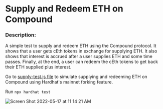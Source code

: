# Supply and Redeem ETH on Compound

### Description:
A simple test to supply and redeem ETH using the Compound protocol. It shows that a user gets cEth tokens in exchange for supplying ETH. It also shows that interest is accrued after a user supplies ETH and some time passes. Finally, at the end, a user can redeem the cEth tokens to get back their ETH supplied plus interest.

Go to [supply-test.js file](https://github.com/lawofambak/Compound-ETH-Supply-Test/blob/master/test/supply-test.js) to simulate supplying and redeeming ETH on Compound using Hardhat's mainnet forking feature.

Run `npx hardhat test`

![Screen Shot 2022-05-17 at 11 14 21 AM](https://user-images.githubusercontent.com/97472796/168883810-585b001f-727d-456d-9c83-96306c5cc42d.png)
